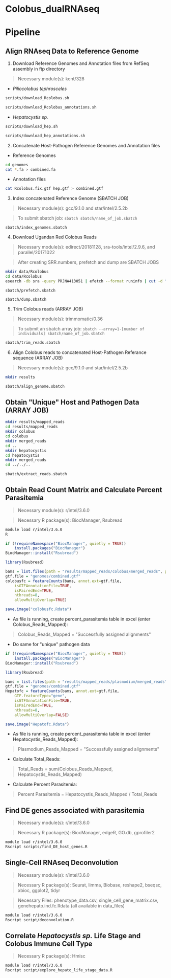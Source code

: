 # Colobus_dualRNAseq


# Pipeline
## Align RNAseq Data to Reference Genome

1. Download Reference Genomes and Annotation files from RefSeq assembly in ftp directory
> Necessary module(s): kent/328
  * _Piliocolobus tephrosceles_
```bash
scripts/download_Rcolobus.sh
```
```bash
scripts/download_Rcolobus_annotations.sh
```
  * _Hepatocystis sp._
```bash
scripts/download_hep.sh
```
```bash
scripts/download_hep_annotations.sh
```
2. Concatenate Host-Pathogen Reference Genomes and Annotation files
  * Reference Genomes
```bash
cd genomes
cat *.fa > combined.fa
```
  * Annotation files
```bash
cat Rcolobus.fix.gtf hep.gtf > combined.gtf
```
3. Index concatenated Reference Genome (SBATCH JOB)
> Necessary module(s): gcc/9.1.0 and star/intel/2.5.2b

> To submit sbatch job: `sbatch sbatch/name_of_job.sbatch`

```sbatch
sbatch/index_genomes.sbatch
```
4. Download Ugandan Red Colobus Reads
> Necessary module(s): edirect/20181128, sra-tools/intel/2.9.6, and parallel/20171022

> After creating SRR.numbers, prefetch and dump are SBATCH JOBS

```bash
mkdir data/Rcolobus
cd data/Rcolobus
esearch -db sra -query PRJNA413051 | efetch --format runinfo | cut -d "," -f 1 > SRR.numbers
```
```
sbatch/prefetch.sbatch
```
```
sbatch/dump.sbatch
```
5. Trim Colobus reads (ARRAY JOB)
> Necessary module(s): trimmomatic/0.36

> To submit an sbatch array job: `sbatch --array=1-[number of individuals] sbatch/name_of_job.sbatch`

```bash
sbatch/trim_reads.sbatch
```
6. Align Colobus reads to concatenated Host-Pathogen Referance sequence (ARRAY JOB)
> Necessary module(s): gcc/9.1.0 and star/intel/2.5.2b
```bash
mkdir results
```
```bash
sbatch/align_genome.sbatch
```
## Obtain "Unique" Host and Pathogen Data (ARRAY JOB)
```bash
mkdir results/mapped_reads
cd results/mapped_reads
mkdir colobus
cd colobus
mkdir merged_reads
cd ..
mkdir hepatocystis
cd hepatocystis
mkdir merged_reads
cd ../../..
```
```bash
sbatch/extract_reads.sbatch
```

## Obtain Read Count Matrix and Calculate Percent Parasitemia
> Necessary module(s): r/intel/3.6.0

> Necessary R package(s): BiocManager, Rsubread
```bash
module load r/intel/3.6.0
R
```
```R
if (!requireNamespace("BiocManager", quietly = TRUE))
    install.packages("BiocManager")
BiocManager::install("Rsubread")

library(Rsubread)

bams = list.files(path = "results/mapped_reads/colobus/merged_reads", pattern = "*.bam$", full.names=TRUE)
gtf.file = "genomes/combined.gtf"
colobusfc = featureCounts(bams, annot.ext=gtf.file,
    isGTFAnnotationFile=TRUE,
    isPairedEnd=TRUE,
    nthreads=8,
    allowMultiOverlap=TRUE)

save.image("colobusfc.Rdata")
```
  * As file is running, create percent_parasitemia table in excel (enter Colobus_Reads_Mapped):
 > Colobus_Reads_Mapped = "Successfully assigned alignments"
 
  * Do same for "unique" pathogen data 
```R
if (!requireNamespace("BiocManager", quietly = TRUE))
    install.packages("BiocManager")
BiocManager::install("Rsubread")

library(Rsubread)

bams = list.files(path = "results/mapped_reads/plasmodium/merged_reads", pattern = "*.bam$", full.names=TRUE)
gtf.file = "genomes/combined.gtf"
Hepatofc = featureCounts(bams, annot.ext=gtf.file,
    GTF.featureType="gene",
    isGTFAnnotationFile=TRUE,
    isPairedEnd=TRUE,
    nthreads=8,
    allowMultiOverlap=FALSE)

save.image("Hepatofc.Rdata")
```
  * As file is running, create percent_parasitemia table in excel (enter Hepatocystis_Reads_Mapped):
 > Plasmodium_Reads_Mapped = "Successfully assigned alignments"
 
  * Calculate Total_Reads:
 > Total_Reads = sum(Colobus_Reads_Mapped, Hepatocystis_Reads_Mapped)
  * Calculate Percent Parasitemia:
 > Percent Parasitemia = Hepatocystis_Reads_Mapped / Total_Reads
 
 ## Find DE genes associated with parasitemia
 > Necessary module(s): r/intel/3.6.0
 
 > Necessary R package(s): BiocManager, edgeR, GO.db, gprofiler2
```bash
module load r/intel/3.6.0
Rscript scripts/find_DE_host_genes.R
```
 ## Single-Cell RNAseq Deconvolution
 > Necessary module(s): r/intel/3.6.0
 
 > Necessary R package(s): Seurat, limma, Biobase, reshape2, bseqsc, xbioc, ggplot2, tidyr
 
 > Necessary Files: phenotype_data.csv, single_cell_gene_matrix.csv, genehepato.ind.fc.Rdata (all available in data_files)
 ```bash
 module load r/intel/3.6.0
 Rscript script/deconvolution.R
 ```
## Correlate _Hepatocystis sp._ Life Stage and Colobus Immune Cell Type
> Necessary R package(s): Hmisc
```bash
module load r/intel/3.6.0
Rscript script/explore_hepato_life_stage_data.R
```
